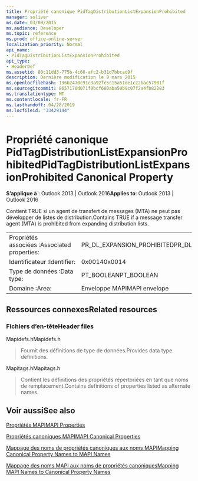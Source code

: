```yaml
---
title: Propriété canonique PidTagDistributionListExpansionProhibited
manager: soliver
ms.date: 03/09/2015
ms.audience: Developer
ms.topic: reference
ms.prod: office-online-server
localization_priority: Normal
api_name:
- PidTagDistributionListExpansionProhibited
api_type:
- HeaderDef
ms.assetid: 80c11dd3-775b-4c66-afc2-b31d7bbcad9f
description: Dernière modification le 9 mars 2015
ms.openlocfilehash: 136b2470c91c3a92fe5c15a51de1c22bac57981f
ms.sourcegitcommit: 8657170d071f9bcf680aba50b9c07f2a4fb82283
ms.translationtype: MT
ms.contentlocale: fr-FR
ms.lasthandoff: 04/28/2019
ms.locfileid: "33429144"
---
```

# <a name="pidtagdistributionlistexpansionprohibited-canonical-property"></a><span data-ttu-id="ecbee-103">Propriété canonique PidTagDistributionListExpansionProhibited</span><span class="sxs-lookup"><span data-stu-id="ecbee-103">PidTagDistributionListExpansionProhibited Canonical Property</span></span>

  
  
<span data-ttu-id="ecbee-104">**S’applique à** : Outlook 2013 | Outlook 2016</span><span class="sxs-lookup"><span data-stu-id="ecbee-104">**Applies to**: Outlook 2013 | Outlook 2016</span></span> 
  
<span data-ttu-id="ecbee-105">Contient TRUE si un agent de transfert de messages (MTA) ne peut pas développer de listes de distribution.</span><span class="sxs-lookup"><span data-stu-id="ecbee-105">Contains TRUE if a message transfer agent (MTA) is prohibited from expanding distribution lists.</span></span>
  
|||
|:-----|:-----|
|<span data-ttu-id="ecbee-106">Propriétés associées :</span><span class="sxs-lookup"><span data-stu-id="ecbee-106">Associated properties:</span></span>  <br/> |<span data-ttu-id="ecbee-107">PR_DL_EXPANSION_PROHIBITED</span><span class="sxs-lookup"><span data-stu-id="ecbee-107">PR_DL_EXPANSION_PROHIBITED</span></span>  <br/> |
|<span data-ttu-id="ecbee-108">Identificateur :</span><span class="sxs-lookup"><span data-stu-id="ecbee-108">Identifier:</span></span>  <br/> |<span data-ttu-id="ecbee-109">0x0014</span><span class="sxs-lookup"><span data-stu-id="ecbee-109">0x0014</span></span>  <br/> |
|<span data-ttu-id="ecbee-110">Type de données :</span><span class="sxs-lookup"><span data-stu-id="ecbee-110">Data type:</span></span>  <br/> |<span data-ttu-id="ecbee-111">PT_BOOLEAN</span><span class="sxs-lookup"><span data-stu-id="ecbee-111">PT_BOOLEAN</span></span>  <br/> |
|<span data-ttu-id="ecbee-112">Domaine :</span><span class="sxs-lookup"><span data-stu-id="ecbee-112">Area:</span></span>  <br/> |<span data-ttu-id="ecbee-113">Enveloppe MAPI</span><span class="sxs-lookup"><span data-stu-id="ecbee-113">MAPI envelope</span></span>  <br/> |
   
## <a name="related-resources"></a><span data-ttu-id="ecbee-114">Ressources connexes</span><span class="sxs-lookup"><span data-stu-id="ecbee-114">Related resources</span></span>

### <a name="header-files"></a><span data-ttu-id="ecbee-115">Fichiers d’en-tête</span><span class="sxs-lookup"><span data-stu-id="ecbee-115">Header files</span></span>

<span data-ttu-id="ecbee-116">Mapidefs.h</span><span class="sxs-lookup"><span data-stu-id="ecbee-116">Mapidefs.h</span></span>
  
> <span data-ttu-id="ecbee-117">Fournit des définitions de type de données.</span><span class="sxs-lookup"><span data-stu-id="ecbee-117">Provides data type definitions.</span></span>
    
<span data-ttu-id="ecbee-118">Mapitags.h</span><span class="sxs-lookup"><span data-stu-id="ecbee-118">Mapitags.h</span></span>
  
> <span data-ttu-id="ecbee-119">Contient les définitions des propriétés répertoriées en tant que noms de remplacement.</span><span class="sxs-lookup"><span data-stu-id="ecbee-119">Contains definitions of properties listed as alternate names.</span></span>
    
## <a name="see-also"></a><span data-ttu-id="ecbee-120">Voir aussi</span><span class="sxs-lookup"><span data-stu-id="ecbee-120">See also</span></span>



[<span data-ttu-id="ecbee-121">Propriétés MAPI</span><span class="sxs-lookup"><span data-stu-id="ecbee-121">MAPI Properties</span></span>](mapi-properties.md)
  
[<span data-ttu-id="ecbee-122">Propriétés canoniques MAPI</span><span class="sxs-lookup"><span data-stu-id="ecbee-122">MAPI Canonical Properties</span></span>](mapi-canonical-properties.md)
  
[<span data-ttu-id="ecbee-123">Mappage des noms de propriétés canoniques aux noms MAPI</span><span class="sxs-lookup"><span data-stu-id="ecbee-123">Mapping Canonical Property Names to MAPI Names</span></span>](mapping-canonical-property-names-to-mapi-names.md)
  
[<span data-ttu-id="ecbee-124">Mappage des noms MAPI aux noms de propriétés canoniques</span><span class="sxs-lookup"><span data-stu-id="ecbee-124">Mapping MAPI Names to Canonical Property Names</span></span>](mapping-mapi-names-to-canonical-property-names.md)

